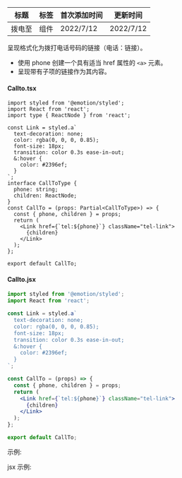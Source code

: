 | 标题   | 标签 | 首次添加时间 | 更新时间  |
| ------ | ---- | ------------ | --------- |
| 拨电至 | 组件 | 2022/7/12    | 2022/7/12 |

呈现格式化为拨打电话号码的链接（电话：链接）。

- 使用 phone 创建一个具有适当 href 属性的 `<a>` 元素。
- 呈现带有子项的链接作为其内容。

#### Callto.tsx

```tsx | pure
import styled from '@emotion/styled';
import React from 'react';
import type { ReactNode } from 'react';

const Link = styled.a`
  text-decoration: none;
  color: rgba(0, 0, 0, 0.85);
  font-size: 18px;
  transition: color 0.3s ease-in-out;
  &:hover {
    color: #2396ef;
  }
`;
interface CallToType {
  phone: string;
  children: ReactNode;
}
const CallTo = (props: Partial<CallToType>) => {
  const { phone, children } = props;
  return (
    <Link href={`tel:${phone}`} className="tel-link">
      {children}
    </Link>
  );
};

export default CallTo;
```

#### Callto.jsx

```jsx | pure
import styled from '@emotion/styled';
import React from 'react';

const Link = styled.a`
  text-decoration: none;
  color: rgba(0, 0, 0, 0.85);
  font-size: 18px;
  transition: color 0.3s ease-in-out;
  &:hover {
    color: #2396ef;
  }
`;

const CallTo = (props) => {
  const { phone, children } = props;
  return (
    <Link href={`tel:${phone}`} className="tel-link">
      {children}
    </Link>
  );
};

export default CallTo;
```

示例:

<code src="./Demo.zh-CN.tsx"></code>

jsx 示例:

<code src="./jsx/Demo.zh-CN.jsx"></code>
